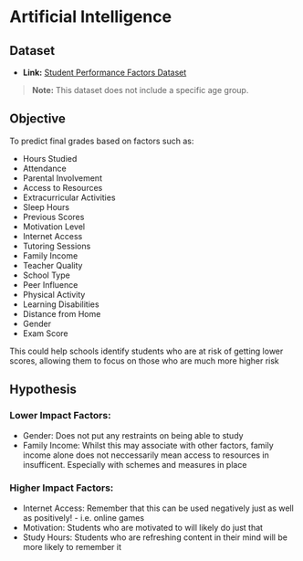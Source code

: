 # Artificial Intelligence

## Dataset
- **Link:** [Student Performance Factors Dataset](https://www.kaggle.com/datasets/lainguyn123/student-performance-factors)
> **Note:** This dataset does not include a specific age group.

## Objective
To predict final grades based on factors such as:
- Hours Studied
- Attendance
- Parental Involvement
- Access to Resources
- Extracurricular Activities
- Sleep Hours
- Previous Scores
- Motivation Level
- Internet Access
- Tutoring Sessions
- Family Income
- Teacher Quality
- School Type
- Peer Influence
- Physical Activity
- Learning Disabilities
- Distance from Home
- Gender
- Exam Score

This could help schools identify students who are at risk of getting lower scores, allowing them to focus on those who are much more higher risk


## Hypothesis
### **Lower Impact Factors:** 
- Gender: Does not put any restraints on being able to study
- Family Income: Whilst this may associate with other factors, family income alone does not neccessarily mean access to resources in insufficent. Especially with schemes and measures in place


### **Higher Impact Factors:**
- Internet Access: Remember that this can be used negatively just as well as positively! - i.e. online games
- Motivation: Students who are motivated to will likely do just that
- Study Hours: Students who are refreshing content in their mind will be more likely to remember it

